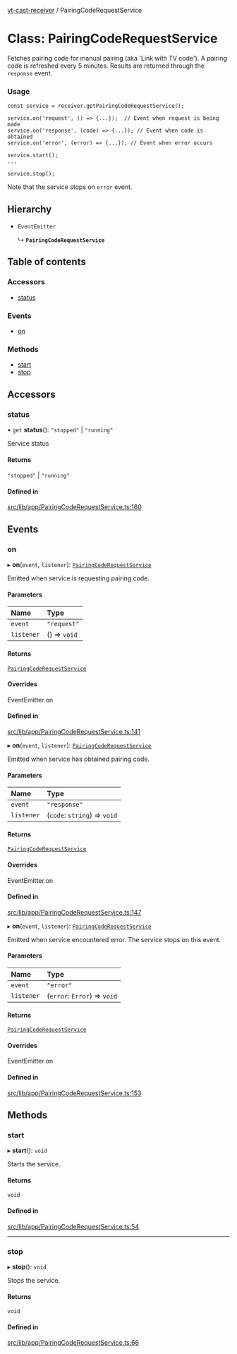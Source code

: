 [yt-cast-receiver](../README.md) / PairingCodeRequestService

# Class: PairingCodeRequestService

Fetches pairing code for manual pairing (aka 'Link with TV code').
A pairing code is refreshed every 5 minutes. Results are returned through
the `response` event.

### Usage

```
const service = receiver.getPairingCodeRequestService();

service.on('request', () => {...});  // Event when request is being made
service.on('response', (code) => {...}); // Event when code is obtained
service.on('error', (error) => {...}); // Event when error occurs

service.start();
...

service.stop();
```

Note that the service stops on `error` event.

## Hierarchy

- `EventEmitter`

  ↳ **`PairingCodeRequestService`**

## Table of contents

### Accessors

- [status](PairingCodeRequestService.md#status)

### Events

- [on](PairingCodeRequestService.md#on)

### Methods

- [start](PairingCodeRequestService.md#start)
- [stop](PairingCodeRequestService.md#stop)

## Accessors

### status

• `get` **status**(): ``"stopped"`` \| ``"running"``

Service status

#### Returns

``"stopped"`` \| ``"running"``

#### Defined in

[src/lib/app/PairingCodeRequestService.ts:160](https://github.com/patrickkfkan/yt-cast-receiver/blob/91904fb/src/lib/app/PairingCodeRequestService.ts#L160)

## Events

### on

▸ **on**(`event`, `listener`): [`PairingCodeRequestService`](PairingCodeRequestService.md)

Emitted when service is requesting pairing code.

#### Parameters

| Name | Type |
| :------ | :------ |
| `event` | ``"request"`` |
| `listener` | () => `void` |

#### Returns

[`PairingCodeRequestService`](PairingCodeRequestService.md)

#### Overrides

EventEmitter.on

#### Defined in

[src/lib/app/PairingCodeRequestService.ts:141](https://github.com/patrickkfkan/yt-cast-receiver/blob/91904fb/src/lib/app/PairingCodeRequestService.ts#L141)

▸ **on**(`event`, `listener`): [`PairingCodeRequestService`](PairingCodeRequestService.md)

Emitted when service has obtained pairing code.

#### Parameters

| Name | Type |
| :------ | :------ |
| `event` | ``"response"`` |
| `listener` | (`code`: `string`) => `void` |

#### Returns

[`PairingCodeRequestService`](PairingCodeRequestService.md)

#### Overrides

EventEmitter.on

#### Defined in

[src/lib/app/PairingCodeRequestService.ts:147](https://github.com/patrickkfkan/yt-cast-receiver/blob/91904fb/src/lib/app/PairingCodeRequestService.ts#L147)

▸ **on**(`event`, `listener`): [`PairingCodeRequestService`](PairingCodeRequestService.md)

Emitted when service encountered error. The service stops on this event.

#### Parameters

| Name | Type |
| :------ | :------ |
| `event` | ``"error"`` |
| `listener` | (`error`: `Error`) => `void` |

#### Returns

[`PairingCodeRequestService`](PairingCodeRequestService.md)

#### Overrides

EventEmitter.on

#### Defined in

[src/lib/app/PairingCodeRequestService.ts:153](https://github.com/patrickkfkan/yt-cast-receiver/blob/91904fb/src/lib/app/PairingCodeRequestService.ts#L153)

## Methods

### start

▸ **start**(): `void`

Starts the service.

#### Returns

`void`

#### Defined in

[src/lib/app/PairingCodeRequestService.ts:54](https://github.com/patrickkfkan/yt-cast-receiver/blob/91904fb/src/lib/app/PairingCodeRequestService.ts#L54)

___

### stop

▸ **stop**(): `void`

Stops the service.

#### Returns

`void`

#### Defined in

[src/lib/app/PairingCodeRequestService.ts:66](https://github.com/patrickkfkan/yt-cast-receiver/blob/91904fb/src/lib/app/PairingCodeRequestService.ts#L66)
